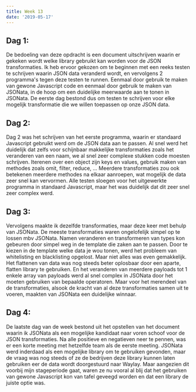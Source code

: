 ```yaml
---
title: Week 13
date: '2019-05-17'
---
```


## Dag 1:

De bedoeling van deze opdracht is een document uitschrijven waarin er gekeken wordt welke library gebruikt kan worden voor de JSON transformaties. Ik heb ervoor gekozen om te beginnen met een reeks testen te schrijven waarin JSON data veranderd wordt, en vervolgens 2 programma's tegen deze testen te runnen. Eenmaal door gebruik te maken van gewone Javascript code en eenmaal door gebruik te maken van JSONata, in de hoop om een duidelijke meerwaarde aan te tonen in JSONata. De eerste dag bestond dus om testen te schrijven voor elke mogelijk transformatie die we willen toepassen op onze JSON data.

## Dag 2:

Dag 2 was het schrijven van het eerste programma, waarin er standaard Javascript gebruikt werd om de JSON data aan te passen. Al snel werd het duidelijk dat zelfs voor schijnbaar makkelijke transformaties zoals het veranderen van een naam, we al snel zeer complexe stukken code moesten schrijven. Iterenen over een object zijn keys en values, gebruik maken van methodes zoals omit, filter, reduce, ... Meerdere transformaties zou ook betekenen meerdere methodes na elkaar aanroepen, wat mogelijk de data zeer snel kan vervormen. Alle testen sloegen voor het uitgewerkte programma in standaard Javascript, maar het was duidelijk dat dit zeer snel zeer complex werd.

## Dag 3:

Vervolgens maakte ik dezelfde transformaties, maar deze keer met behulp van JSONata. De meeste transformaties waren ongelofelijk simpel op te lossen mbv JSONata. Namen veranderen en transformeren van types kon gebeuren door simpel weg in de template die zaken aan te passen. Door te kiezen in de template welke data je wou tonen, werd het probleem van whitelisting en blacklisting opgelost. Maar niet alles was even gemakkelijk. Het flattenen van data was nog steeds beter oplosbaar door een aparte, flatten library te gebruiken. En het veranderen van meerdere payloads tot 1 enkele array van payloads werd al snel complex in JSONata door het moeten gebruiken van bepaalde operatoren. Maar voor het merendeel van de transformaties, alsook de kracht van al deze transformaties samen uit te voeren, maakten van JSONata een duidelijke winnaar.

## Dag 4:

De laatste dag van de week bestond uit het opstellen van het document waarin ik JSONata als een mogelijke kandidaat naar voren schoof voor de JSON transformaties. Na alle positieve en negatieven neer te pennen, was er een korte meeting met hetzelfde team als de eerste meeting. JSONata werd inderdaad als een mogelijke library om te gebruiken gevonden, maar de vraag was nog steeds of ze de bedrijven deze library kunnen laten gebruiken eer de data wordt doorgestuurd naar Waylay. Maar aangezien dit voorbij mijn stageperiode gaat, waren ze nu vooral al blij dat het gebruiken van gewone Javascript kon van tafel geveegd worden en dat een library de juiste optie was.
